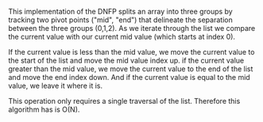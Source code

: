 This implementation of the DNFP splits an array into three groups by tracking two pivot points ("mid", "end") that
delineate the separation between the three groups (0,1,2). As we iterate through the list we compare the current
value with our current mid value (which starts at index 0).
 
If the current value is less than the mid value,
we move the current value to the start of the list and move the mid value index up. if the current value greater than the mid value, we move
the current value to the end of the list and move the end index down. And if the current value is equal to the mid value, we leave it where
it is. 

This operation only requires a single traversal of the list. Therefore this algorithm has is O(N).

